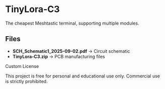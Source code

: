 # TinyLora-C3
The cheapest Meshtastic terminal, supporting multiple modules.


## Files

- **SCH_Schematic1_2025-09-02.pdf** → Circuit schematic  
- **TinyLora-C3.zip** → PCB manufacturing files  





Custom License

This project is free for personal and educational use only.
Commercial use is strictly prohibited.
